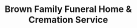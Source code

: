 ---
title: "Brown Family Funeral Home & Cremation Service"
url: /coweta/brown-family-funeral-home-und-cremation-service/
shop: Bestattungen
---